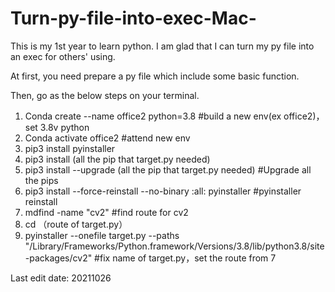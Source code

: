 # Turn-py-file-into-exec-Mac-
This is my 1st year to learn python. I am glad that I can turn my py file into an exec for others' using.

At first, you need prepare a py file which include some basic function.

Then, go as the below steps on your terminal.
1. Conda create --name office2 python=3.8 #build a new env(ex office2)，set 3.8v python
2. Conda activate office2 #attend new env
3. pip3 install pyinstaller
4. pip3 install (all the pip that target.py needed)
5. pip3 install --upgrade (all the pip that target.py needed) #Upgrade all the pips
6. pip3 install --force-reinstall --no-binary :all: pyinstaller #pyinstaller reinstall
7. mdfind -name "cv2" #find route for cv2
8. cd （route of target.py）
9. pyinstaller --onefile target.py --paths "/Library/Frameworks/Python.framework/Versions/3.8/lib/python3.8/site-packages/cv2" #fix name of target.py，set the route from 7

Last edit date: 20211026
